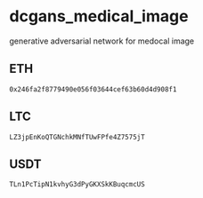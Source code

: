# dcgans_medical_image
generative adversarial network for medocal image


## ETH
```
0x246fa2f8779490e056f03644cef63b60d4d908f1
```

## LTC
```
LZ3jpEnKoQTGNchkMNfTUwFPfe4Z7575jT
```

## USDT

```
TLn1PcTipN1kvhyG3dPyGKXSkKBuqcmcUS
```

